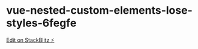 # vue-nested-custom-elements-lose-styles-6fegfe

[Edit on StackBlitz ⚡️](https://stackblitz.com/edit/vue-nested-custom-elements-lose-styles-6fegfe)